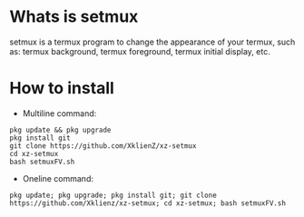 # Whats is setmux
setmux is a termux program to change the appearance of your termux,
such as: termux background, termux foreground,
termux initial display, etc.

# How to install
  - Multiline command:
   ```
   pkg update && pkg upgrade
   pkg install git
   git clone https://github.com/XklienZ/xz-setmux
   cd xz-setmux
   bash setmuxFV.sh
   ```
   - Oneline command:
   ```
   pkg update; pkg upgrade; pkg install git; git clone https://github.com/Xklienz/xz-setmux; cd xz-setmux; bash setmuxFV.sh
   ```
